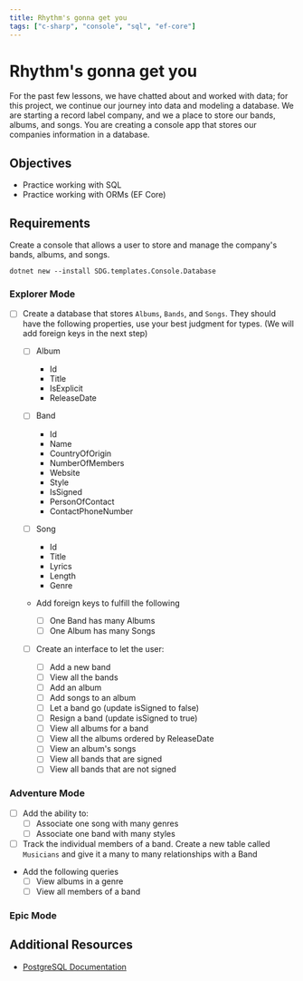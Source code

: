 ```yaml
---
title: Rhythm's gonna get you
tags: ["c-sharp", "console", "sql", "ef-core"]
---
```


# Rhythm's gonna get you

For the past few lessons, we have chatted about and worked with data; for this
project, we continue our journey into data and modeling a database. We are
starting a record label company, and we a place to store our bands, albums, and
songs. You are creating a console app that stores our companies information in a
database.

## Objectives

- Practice working with SQL
- Practice working with ORMs (EF Core)

## Requirements

Create a console that allows a user to store and manage the company's bands,
albums, and songs.

```shell
dotnet new --install SDG.templates.Console.Database
```

### Explorer Mode

- [ ] Create a database that stores `Albums`, `Bands`, and `Songs`. They should
      have the following properties, use your best judgment for types. (We will
      add foreign keys in the next step)

  - [ ] Album
    - Id
    - Title
    - IsExplicit
    - ReleaseDate
  - [ ] Band
    - Id
    - Name
    - CountryOfOrigin
    - NumberOfMembers
    - Website
    - Style
    - IsSigned
    - PersonOfContact
    - ContactPhoneNumber
  - [ ] Song

    - Id
    - Title
    - Lyrics
    - Length
    - Genre

  - Add foreign keys to fulfill the following

    - [ ] One Band has many Albums
    - [ ] One Album has many Songs

  - [ ] Create an interface to let the user:

    - [ ] Add a new band
    - [ ] View all the bands
    - [ ] Add an album
    - [ ] Add songs to an album
    - [ ] Let a band go (update isSigned to false)
    - [ ] Resign a band (update isSigned to true)
    - [ ] View all albums for a band
    - [ ] View all the albums ordered by ReleaseDate
    - [ ] View an album's songs
    - [ ] View all bands that are signed
    - [ ] View all bands that are not signed

### Adventure Mode

- [ ] Add the ability to:
  - [ ] Associate one song with many genres
  - [ ] Associate one band with many styles
- [ ] Track the individual members of a band. Create a new table called
      `Musicians` and give it a many to many relationships with a Band
- Add the following queries
  - [ ] View albums in a genre
  - [ ] View all members of a band

### Epic Mode

## Additional Resources

- [PostgreSQL Documentation](https://www.postgresql.org/docs/)
